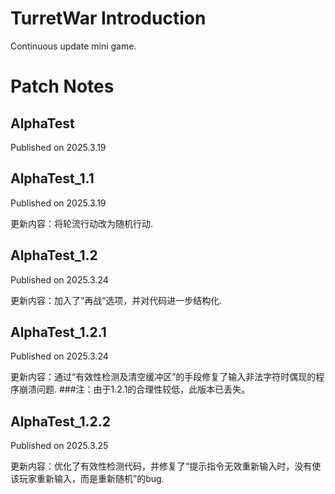 # TurretWar Introduction
Continuous update mini game.
# Patch Notes
## AlphaTest
Published on 2025.3.19
## AlphaTest_1.1
Published on 2025.3.19

更新内容：将轮流行动改为随机行动.
## AlphaTest_1.2
Published on 2025.3.24

更新内容：加入了”再战“选项，并对代码进一步结构化.
## AlphaTest_1.2.1
Published on 2025.3.24

更新内容：通过“有效性检测及清空缓冲区”的手段修复了输入非法字符时偶现的程序崩溃问题.
###注：由于1.2.1的合理性较低，此版本已丢失。
## AlphaTest_1.2.2
Published on 2025.3.25

更新内容：优化了有效性检测代码，并修复了“提示指令无效重新输入时，没有使该玩家重新输入，而是重新随机”的bug.
